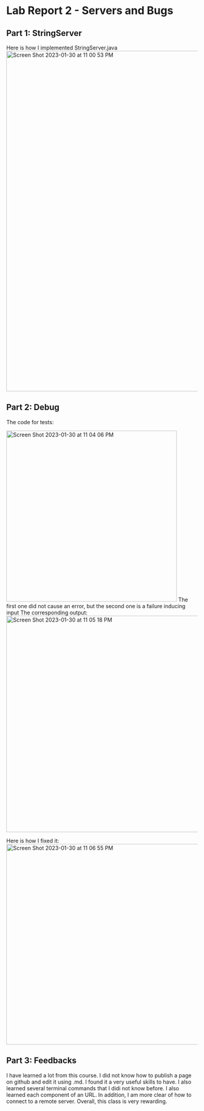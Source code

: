 Lab Report 2 - Servers and Bugs
=========

Part 1: StringServer
---------
Here is how I implemented StringServer.java
<img width="894" alt="Screen Shot 2023-01-30 at 11 00 53 PM" src="https://user-images.githubusercontent.com/97763875/215689381-5dbadb29-d66b-453e-b964-e75e8e41433c.png">

Part 2: Debug
---------
The code for tests:

<img width="449" alt="Screen Shot 2023-01-30 at 11 04 06 PM" src="https://user-images.githubusercontent.com/97763875/215689941-5cddf2f7-0cd3-4025-a184-90246de92837.png">
The first one did not cause an error, but the second one is a failure inducing input
The corresponding output:

<img width="568" alt="Screen Shot 2023-01-30 at 11 05 18 PM" src="https://user-images.githubusercontent.com/97763875/215690075-d1b278a8-0907-4ff2-83b5-f8607e741e7f.png">

Here is how I fixed it:
<img width="527" alt="Screen Shot 2023-01-30 at 11 06 55 PM" src="https://user-images.githubusercontent.com/97763875/215690382-a40f7a04-62ed-4585-aa7b-790d92ec41d7.png">


Part 3: Feedbacks
---------
I have learned a lot from this course. I did not know how to publish a page on github and edit it using .md. I found it a very useful skills to have. I also learned several terminal commands that I didi not know before. I also learned each component of an URL. In addition, I am more clear of how to connect to a remote server. Overall, this class is very rewarding.  
